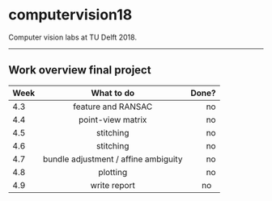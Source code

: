 # computervision18
Computer vision labs at TU Delft 2018.

----

## Work overview final project

| Week          | What to do                                | Done? |
| ------------- |:-----------------------------------------:| -----:|
| 4.3           | feature and RANSAC                        | no    |
| 4.4           | point-view matrix                         | no    |
| 4.5           | stitching                                 | no    |
| 4.6           | stitching                                 | no    |
| 4.7           | bundle adjustment / affine ambiguity      | no    |
| 4.8           | plotting                                  | no    |
| 4.9           | write report                              | no    |
